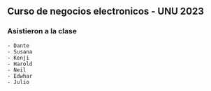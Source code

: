 ## Curso de negocios electronicos - UNU 2023

### Asistieron a la clase
	- Dante
	- Susana
	- Kenji
	- Harold
	- Neil
	- Edwhar
	- Julio
